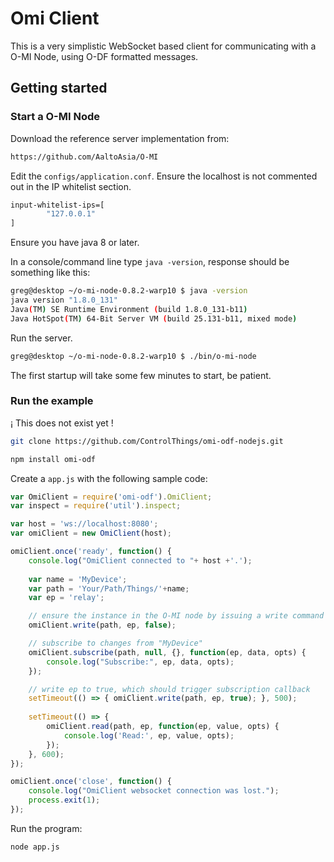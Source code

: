 # Omi Client

This is a very simplistic WebSocket based client for communicating with a O-MI Node, using O-DF formatted messages.

## Getting started

### Start a O-MI Node

Download the reference server implementation from:

```sh
https://github.com/AaltoAsia/O-MI
```

Edit the `configs/application.conf`. Ensure the localhost is not commented out in the IP whitelist section.

```sh
input-whitelist-ips=[	
        "127.0.0.1"
]
```

Ensure you have java 8 or later.

In a console/command line type `java -version`, response should be something like this:

```sh
greg@desktop ~/o-mi-node-0.8.2-warp10 $ java -version
java version "1.8.0_131"
Java(TM) SE Runtime Environment (build 1.8.0_131-b11)
Java HotSpot(TM) 64-Bit Server VM (build 25.131-b11, mixed mode)
```

Run the server.

```sh
greg@desktop ~/o-mi-node-0.8.2-warp10 $ ./bin/o-mi-node
```

The first startup will take some few minutes to start, be patient.

### Run the example

¡ This does not exist yet !

```sh
git clone https://github.com/ControlThings/omi-odf-nodejs.git
```

```sh
npm install omi-odf
```

Create a `app.js` with the following sample code:

```javascript
var OmiClient = require('omi-odf').OmiClient;
var inspect = require('util').inspect;

var host = 'ws://localhost:8080';
var omiClient = new OmiClient(host);

omiClient.once('ready', function() {
    console.log("OmiClient connected to "+ host +'.');
    
    var name = 'MyDevice';
    var path = 'Your/Path/Things/'+name;
    var ep = 'relay';

    // ensure the instance in the O-MI node by issuing a write command
    omiClient.write(path, ep, false);

    // subscribe to changes from "MyDevice"
    omiClient.subscribe(path, null, {}, function(ep, data, opts) {
        console.log("Subscribe:", ep, data, opts);
    });

    // write ep to true, which should trigger subscription callback
    setTimeout(() => { omiClient.write(path, ep, true); }, 500);
    
    setTimeout(() => {
        omiClient.read(path, ep, function(ep, value, opts) {
            console.log('Read:', ep, value, opts);
        });
    }, 600);
});

omiClient.once('close', function() {
    console.log("OmiClient websocket connection was lost.");
    process.exit(1);
});
```

Run the program:

```sh
node app.js
```


